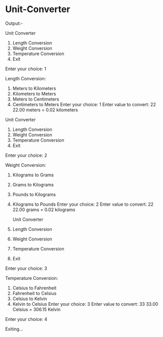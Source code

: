 # Unit-Converter
Output:-

Unit Converter
1. Length Conversion
2. Weight Conversion
3. Temperature Conversion
4. Exit

Enter your choice: 1

Length Conversion:
1. Meters to Kilometers
2. Kilometers to Meters
3. Meters to Centimeters
4. Centimeters to Meters
Enter your choice: 1
Enter value to convert: 22
22.00 meters = 0.02 kilometers


  Unit Converter
1. Length Conversion
2. Weight Conversion
3. Temperature Conversion
4. Exit

Enter your choice: 2

Weight Conversion:
1. Kilograms to Grams
2. Grams to Kilograms
3. Pounds to Kilograms
4. Kilograms to Pounds
Enter your choice: 2
Enter value to convert: 22
22.00 grams = 0.02 kilograms

   Unit Converter
1. Length Conversion
2. Weight Conversion
3. Temperature Conversion
4. Exit

Enter your choice: 3

Temperature Conversion:
1. Celsius to Fahrenheit
2. Fahrenheit to Celsius
3. Celsius to Kelvin
4. Kelvin to Celsius
Enter your choice: 3
Enter value to convert: 33
33.00 Celsius = 306.15 Kelvin

Enter your choice: 4

Exiting...
